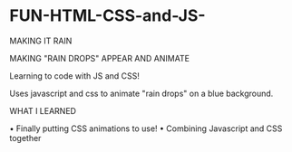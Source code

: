 # FUN-HTML-CSS-and-JS-

MAKING IT RAIN

MAKING "RAIN DROPS" APPEAR AND ANIMATE  

Learning to code with JS and CSS!

Uses javascript and css to animate "rain drops" on a blue background.

WHAT I LEARNED

•	Finally putting CSS animations to use! 
•	Combining Javascript and CSS together
